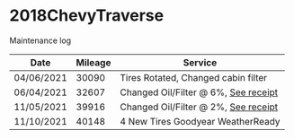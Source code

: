 # 2018ChevyTraverse
Maintenance log

| Date       | Mileage | Service                              |
|------------|---------|--------------------------------------|
| 04/06/2021 |  30090  | Tires Rotated, Changed cabin filter  |
| 06/04/2021 |  32607  | Changed Oil/Filter @ 6%, [See receipt](imgs/receipt_05_31_2021.png) |
| 11/05/2021 |  39916  | Changed Oil/Filter @ 2%, [See receipt](imgs/receipt_11_05_2021.png) |
| 11/10/2021 |  40148  | 4 New Tires Goodyear WeatherReady    |  
